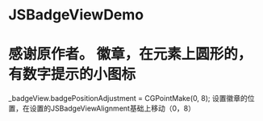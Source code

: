 JSBadgeViewDemo
===============
感谢原作者。
徽章，在元素上圆形的，有数字提示的小图标
===============


_badgeView.badgePositionAdjustment = CGPointMake(0, 8);  设置徽章的位置，在设置的JSBadgeViewAlignment基础上移动（0，8）
